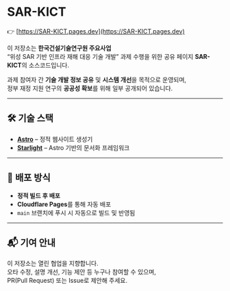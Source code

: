 # SAR-KICT

👉 [https://SAR-KICT.pages.dev](https://SAR-KICT.pages.dev)

이 저장소는 **한국건설기술연구원 주요사업**  
“위성 SAR 기반 인프라 재해 대응 기술 개발” 과제 수행을 위한 공유 페이지 **SAR-KICT**의 소스코드입니다.

과제 참여자 간 **기술 개발 정보 공유** 및 **시스템 개선**을 목적으로 운영되며,  
정부 재정 지원 연구의 **공공성 확보**를 위해 일부 공개되어 있습니다.

---

## 🛠 기술 스택

- **[Astro](https://astro.build/)** – 정적 웹사이트 생성기
- **[Starlight](https://starlight.astro.build/)** – Astro 기반의 문서화 프레임워크

---

## 🚀 배포 방식

- **정적 빌드 후 배포**  
- **Cloudflare Pages**를 통해 자동 배포  
- `main` 브랜치에 푸시 시 자동으로 빌드 및 반영됨

---

## 📬 기여 안내

이 저장소는 열린 협업을 지향합니다.  
오타 수정, 설명 개선, 기능 제안 등 누구나 참여할 수 있으며,  
PR(Pull Request) 또는 Issue로 제안해 주세요.

